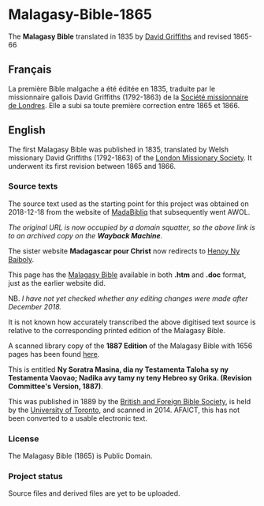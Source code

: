 # Malagasy-Bible-1865
The **Malagasy Bible** translated in 1835 by [David Griffiths](https://en.wikipedia.org/wiki/David_Griffiths_(missionary)) and revised 1865-66

## Français ##
La première Bible malgache a été éditée en 1835, traduite par le missionnaire gallois David Griffiths (1792-1863) de la [Société missionnaire de Londres](https://fr.wikipedia.org/wiki/Soci%C3%A9t%C3%A9_missionnaire_de_Londres). Elle a subi sa toute première correction entre 1865 et 1866.

## English ##
The first Malagasy Bible was published in 1835, translated by Welsh missionary David Griffiths (1792-1863) of the [London Missionary Society](https://en.wikipedia.org/wiki/London_Missionary_Society). It underwent its first revision between 1865 and 1866.

### Source texts ###
The source text used as the starting point for this project was obtained on 2018-12-18 from the website of [MadaBibliq](https://web.archive.org/web/20181218163116/http://madabibliq.org:80/) that subsequently went AWOL.

*The original URL is now occupied by a domain squatter, so the above link is to an archived copy on the **Wayback Machine**.*

The sister website **Madagascar pour Christ** now redirects to [Henoy Ny Baiboly](https://nybaiboly.net/).

This page has the [Malagasy Bible](https://nybaiboly.net/Bible.htm) available in both **.htm** and **.doc** format, just as the earlier website did.

NB. *I have not yet checked whether any editing changes were made after December 2018.*

It is not known how accurately transcribed the above digitised text source is relative to the corresponding printed edition of the Malagasy Bible.

A scanned library copy of the **1887 Edition** of the Malagasy Bible with 1656 pages has been found [here](https://archive.org/details/nysoratramasinad00lond).

This is entitled **Ny Soratra Masina, dia ny Testamenta Taloha sy ny Testamenta Vaovao; Nadika avy tamy ny teny Hebreo sy Grika. (Revision Committee's Version, 1887)**.

This was published in 1889 by the [British and Foreign Bible Society](https://www.biblesociety.org.uk/), is held by the [University of Toronto](https://www.utoronto.ca/), and scanned in 2014. AFAICT, this has not been converted to a usable electronic text.

### License ###
The Malagasy Bible (1865) is Public Domain.

### Project status ###
Source files and derived files are yet to be uploaded.
